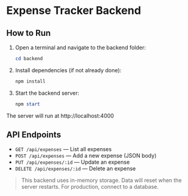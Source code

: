 # Expense Tracker Backend

## How to Run

1. Open a terminal and navigate to the backend folder:
   
   ```powershell
   cd backend
   ```

2. Install dependencies (if not already done):
   
   ```powershell
   npm install
   ```

3. Start the backend server:
   
   ```powershell
   npm start
   ```

The server will run at http://localhost:4000

## API Endpoints

- `GET /api/expenses` — List all expenses
- `POST /api/expenses` — Add a new expense (JSON body)
- `PUT /api/expenses/:id` — Update an expense
- `DELETE /api/expenses/:id` — Delete an expense

> This backend uses in-memory storage. Data will reset when the server restarts. For production, connect to a database.
